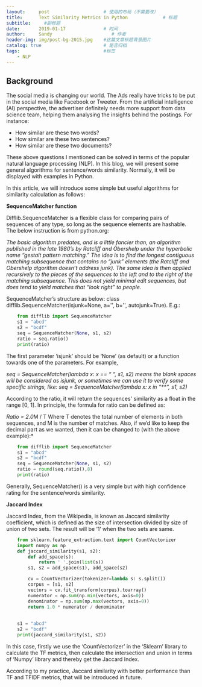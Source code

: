```yaml
---
layout:     post                    # 使用的布局（不需要改）
title:      Text Similarity Metrics in Python             # 标题 
subtitle:     #副标题
date:       2019-01-17              # 时间
author:     Sandy                      # 作者
header-img: img/post-bg-2015.jpg    #这篇文章标题背景图片
catalog: true                       # 是否归档
tags:                               #标签
    - NLP
---
```


## Background
The social media is changing our world. The Ads really have tricks to be put in the social media like Facebook or Tweeter. From the artificial intelligence (AI) perspective, the advertiser definitely needs more support from data science team, helping them analysing the insights behind the postings. For instance:
- How similar are these two words?
- How similar are these two sentences?
- How similar are these two documents?

These above questions I mentioned can be solved in terms of the popular natural language processing (NLP). In this blog, we will present some general algorithms for sentence/words similarity. Normally, it will be displayed with examples in Python.

In this article, we will introduce some simple but useful algorithms for similarity calculation as follows:

**SequenceMatcher function**

Difflib.SequenceMatcher is a flexible class for comparing pairs of sequences of any type, so long as the sequence elements are hashable. The below instruction is from python.org: 

*The basic algorithm predates, and is a little fancier than, an algorithm published in the late 1980’s by Ratcliff and Obershelp under the hyperbolic name “gestalt pattern matching.” The idea is to find the longest contiguous matching subsequence that contains no “junk” elements (the Ratcliff and Obershelp algorithm doesn’t address junk). The same idea is then applied recursively to the pieces of the sequences to the left and to the right of the matching subsequence. This does not yield minimal edit sequences, but does tend to yield matches that “look right” to people.*

SequenceMatcher’s structure as below:
class difflib.SequenceMatcher(isjunk=None, a='', b='', autojunk=True). E.g.:
```python
    from difflib import SequenceMatcher
    s1 = "abcd"
    s2 = "bcdf"
    seq = SequenceMatcher(None, s1, s2)
    ratio = seq.ratio()
    print(ratio)
```

The first parameter ‘isjunk’ should be ‘None’ (as default) or a function towards one of the parameters. For example, 

*seq = SequenceMatcher(lambda x: x == “ “, s1, s2) means the blank spaces will be considered as isjunk, or sometimes we can use it to verify some specific strings, like: seq = SequenceMatcher(lambda x: x in “**“, s1, s2)*

According to the ratio, it will return the sequences' similarity as a float in the range [0, 1]. In principle, the formula for ratio can be defined as:

*Ratio = 2.0*M / T
Where T denotes the total number of elements in both sequences, and M is the number of matches. Also, if we’d like to keep the decimal part as we wanted, then it can be changed to (with the above example):*
```python
    from difflib import SequenceMatcher
    s1 = "abcd"
    s2 = "bcdf"
    seq = SequenceMatcher(None, s1, s2)
    ratio = round(seq.ratio(),8)
    print(ratio)
```

Generally, SequenceMatcher() is a very simple but with high confidence rating for the sentence/words similarity.

**Jaccard Index**

Jaccard Index, from the Wikipedia, is known as Jaccard similarity coefficient, which is defined as the size of intersection divided by size of union of two sets. 
The result will be ‘1’ when the two sets are same.
```python
    from sklearn.feature_extraction.text import CountVectorizer
    import numpy as np
    def jaccard_similarity(s1, s2):
        def add_space(s):
            return ' '.join(list(s))
        s1, s2 = add_space(s1), add_space(s2)

        cv = CountVectorizer(tokenizer=lambda s: s.split())
        corpus = [s1, s2]
        vectors = cv.fit_transform(corpus).toarray()
        numerator = np.sum(np.min(vectors, axis=0))
        denominator = np.sum(np.max(vectors, axis=0))
        return 1.0 * numerator / denominator
 
 
    s1 = "abcd"
    s2 = "bcdf"
    print(jaccard_similarity(s1, s2))
``` 

In this case, firstly we use the ‘CountVectorizer’  in the ‘Sklearn’ library to calculate the TF metrics, then calculate the intersection and union in terms of ‘Numpy’ library and thereby get the Jaccard Index. 

According to my practice, Jaccard similarity with better performance than TF and TFIDF metrics, that will be introduced in future.






